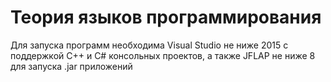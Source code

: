 # Теория языков программирования
Для запуска программ необходима Visual Studio не ниже 2015 с поддержкой C++ и C# консольных проектов, а также JFLAP не ниже 8 для запуска .jar приложений
